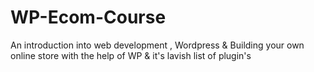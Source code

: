# WP-Ecom-Course
An introduction into web development , Wordpress &amp; Building your own online store with the help of WP &amp; it's lavish list of plugin's
